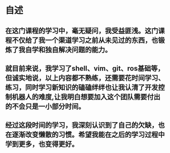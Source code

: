 # **自述**
## 在这门课程的学习中，毫无疑问，我受益匪浅。这门课程不仅给了我一个渠道学习之前从未见过的东西，也锻炼了我自学和独自解决问题的能力。
## 就目前来说，我学习了shell、vim、git、ros基础等，但诚实地说，以上内容都不熟练，还需要花时间学习、练习，同时学习新知识的磕磕绊绊也让我认清了开发控制机器人的难度,让我明白想要加入这个团队需要付出的不会只是一小部分时间。
## 经过这段时间的学习，我深刻认识到了自己的欠缺，也在逐渐改变懒散的习惯。希望我能在之后的学习过程中学到更多，也变得更好。
